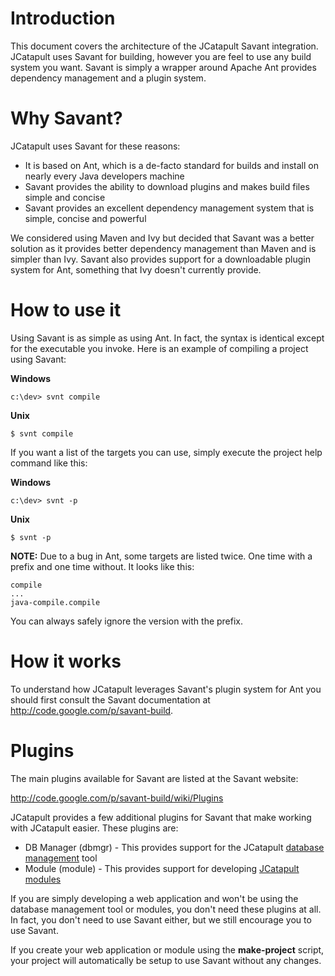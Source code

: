 # Introduction #

This document covers the architecture of the JCatapult Savant integration. JCatapult uses Savant for building, however you are feel to use any build system you want. Savant is simply a wrapper around Apache Ant provides dependency management and a plugin system.

# Why Savant? #

JCatapult uses Savant for these reasons:

  * It is based on Ant, which is a de-facto standard for builds and install on nearly every Java developers machine
  * Savant provides the ability to download plugins and makes build files simple and concise
  * Savant provides an excellent dependency management system that is simple, concise and powerful

We considered using Maven and Ivy but decided that Savant was a better solution as it provides better dependency management than Maven and is simpler than Ivy. Savant also provides support for a downloadable plugin system for Ant, something that Ivy doesn't currently provide.

# How to use it #

Using Savant is as simple as using Ant. In fact, the syntax is identical except for the executable you invoke. Here is an example of compiling a project using Savant:

**Windows**
```
c:\dev> svnt compile
```

**Unix**
```
$ svnt compile
```

If you want a list of the targets you can use, simply execute the project help command like this:

**Windows**
```
c:\dev> svnt -p
```

**Unix**
```
$ svnt -p
```

**NOTE:** Due to a bug in Ant, some targets are listed twice. One time with a prefix and one time without. It looks like this:

```
compile
...
java-compile.compile
```

You can always safely ignore the version with the prefix.

# How it works #

To understand how JCatapult leverages Savant's plugin system for Ant you should first consult the Savant documentation at http://code.google.com/p/savant-build.

# Plugins #

The main plugins available for Savant are listed at the Savant website:

http://code.google.com/p/savant-build/wiki/Plugins

JCatapult provides a few additional plugins for Savant that make working with JCatapult easier. These plugins are:

  * DB Manager (dbmgr) - This provides support for the JCatapult [database management](GuideDatabaseManagement.md) tool
  * Module (module) - This provides support for developing [JCatapult modules](GuideModule.md)

If you are simply developing a web application and won't be using the database management tool or modules, you don't need these plugins at all. In fact, you don't need to use Savant either, but we still encourage you to use Savant.

If you create your web application or module using the **make-project** script, your project will automatically be setup to use Savant without any changes.